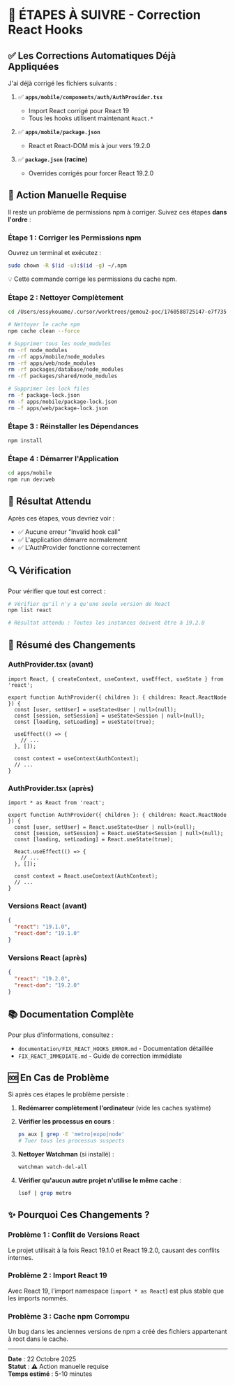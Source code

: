 # 🔧 ÉTAPES À SUIVRE - Correction React Hooks

## ✅ Les Corrections Automatiques Déjà Appliquées

J'ai déjà corrigé les fichiers suivants :

1. ✅ **`apps/mobile/components/auth/AuthProvider.tsx`**
   - Import React corrigé pour React 19
   - Tous les hooks utilisent maintenant `React.*`

2. ✅ **`apps/mobile/package.json`**
   - React et React-DOM mis à jour vers 19.2.0

3. ✅ **`package.json` (racine)**
   - Overrides corrigés pour forcer React 19.2.0

## 🚨 Action Manuelle Requise

Il reste un problème de permissions npm à corriger. Suivez ces étapes **dans l'ordre** :

### Étape 1 : Corriger les Permissions npm

Ouvrez un terminal et exécutez :

```bash
sudo chown -R $(id -u):$(id -g) ~/.npm
```

💡 Cette commande corrige les permissions du cache npm.

### Étape 2 : Nettoyer Complètement

```bash
cd /Users/essykouame/.cursor/worktrees/gemou2-poc/1760588725147-e7f735

# Nettoyer le cache npm
npm cache clean --force

# Supprimer tous les node_modules
rm -rf node_modules
rm -rf apps/mobile/node_modules
rm -rf apps/web/node_modules
rm -rf packages/database/node_modules
rm -rf packages/shared/node_modules

# Supprimer les lock files
rm -f package-lock.json
rm -f apps/mobile/package-lock.json
rm -f apps/web/package-lock.json
```

### Étape 3 : Réinstaller les Dépendances

```bash
npm install
```

### Étape 4 : Démarrer l'Application

```bash
cd apps/mobile
npm run dev:web
```

## 🎯 Résultat Attendu

Après ces étapes, vous devriez voir :
- ✅ Aucune erreur "Invalid hook call"
- ✅ L'application démarre normalement
- ✅ L'AuthProvider fonctionne correctement

## 🔍 Vérification

Pour vérifier que tout est correct :

```bash
# Vérifier qu'il n'y a qu'une seule version de React
npm list react

# Résultat attendu : Toutes les instances doivent être à 19.2.0
```

## 📝 Résumé des Changements

### AuthProvider.tsx (avant)
```tsx
import React, { createContext, useContext, useEffect, useState } from 'react';

export function AuthProvider({ children }: { children: React.ReactNode }) {
  const [user, setUser] = useState<User | null>(null);
  const [session, setSession] = useState<Session | null>(null);
  const [loading, setLoading] = useState(true);

  useEffect(() => {
    // ...
  }, []);

  const context = useContext(AuthContext);
  // ...
}
```

### AuthProvider.tsx (après)
```tsx
import * as React from 'react';

export function AuthProvider({ children }: { children: React.ReactNode }) {
  const [user, setUser] = React.useState<User | null>(null);
  const [session, setSession] = React.useState<Session | null>(null);
  const [loading, setLoading] = React.useState(true);

  React.useEffect(() => {
    // ...
  }, []);

  const context = React.useContext(AuthContext);
  // ...
}
```

### Versions React (avant)
```json
{
  "react": "19.1.0",
  "react-dom": "19.1.0"
}
```

### Versions React (après)
```json
{
  "react": "19.2.0",
  "react-dom": "19.2.0"
}
```

## 📚 Documentation Complète

Pour plus d'informations, consultez :
- `documentation/FIX_REACT_HOOKS_ERROR.md` - Documentation détaillée
- `FIX_REACT_IMMEDIATE.md` - Guide de correction immédiate

## 🆘 En Cas de Problème

Si après ces étapes le problème persiste :

1. **Redémarrer complètement l'ordinateur** (vide les caches système)

2. **Vérifier les processus en cours** :
   ```bash
   ps aux | grep -E 'metro|expo|node'
   # Tuer tous les processus suspects
   ```

3. **Nettoyer Watchman** (si installé) :
   ```bash
   watchman watch-del-all
   ```

4. **Vérifier qu'aucun autre projet n'utilise le même cache** :
   ```bash
   lsof | grep metro
   ```

## ✨ Pourquoi Ces Changements ?

### Problème 1 : Conflit de Versions React
Le projet utilisait à la fois React 19.1.0 et React 19.2.0, causant des conflits internes.

### Problème 2 : Import React 19
Avec React 19, l'import namespace (`import * as React`) est plus stable que les imports nommés.

### Problème 3 : Cache npm Corrompu
Un bug dans les anciennes versions de npm a créé des fichiers appartenant à root dans le cache.

---

**Date** : 22 Octobre 2025  
**Statut** : ⚠️ Action manuelle requise  
**Temps estimé** : 5-10 minutes



